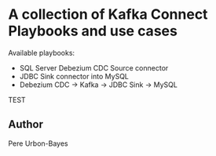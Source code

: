 # A collection of Kafka Connect Playbooks and use cases

Available playbooks:

* SQL Server Debezium CDC Source connector
* JDBC Sink connector into MySQL
* Debezium CDC -> Kafka -> JDBC Sink -> MySQL

TEST

## Author

Pere Urbon-Bayes
